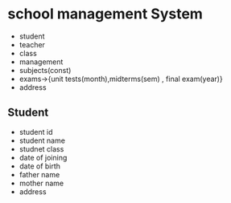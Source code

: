 # school management System

- student 
- teacher
- class
- management
- subjects(const)
- exams->{unit tests(month),midterms(sem) , final exam(year)}
- address


## Student

- student id 
- student name
- studnet class 
- date of joining 
- date of birth 
- father name
- mother name
- address
